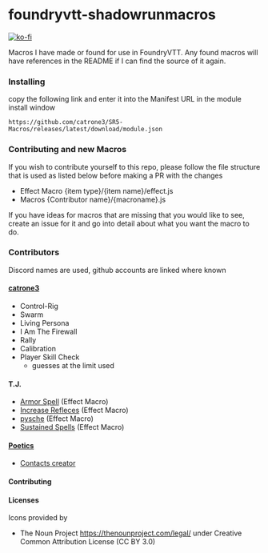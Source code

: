 # foundryvtt-shadowrunmacros
[![ko-fi](https://ko-fi.com/img/githubbutton_sm.svg)](https://ko-fi.com/W7W5RVGPM)

Macros I have made or found for use in FoundryVTT. Any found macros will have references in the README if I can find the source of it again.

### Installing

copy the following link and enter it into the Manifest URL in the module install window

`https://github.com/catrone3/SR5-Macros/releases/latest/download/module.json`

### Contributing and new Macros

If you wish to contribute yourself to this repo, please follow the file structure that is used as listed below before making a PR with the changes

- Effect Macro
  {item type}/{item name}/effect.js
- Macros
  {Contributor name}/{macroname}.js

If you have ideas for macros that are missing that you would like to see, create an issue for it and go into detail about what you want the macro to do.

### Contributors

Discord names are used, github accounts are linked where known

#### [catrone3](https://github.com/catrone3)

- Control-Rig
- Swarm
- Living Persona
- I Am The Firewall
- Rally
- Calibration
- Player Skill Check
  - guesses at the limit used

#### T.J.

- [Armor Spell](src/NotinItems/TJ/ArmorSpell) (Effect Macro)
- [Increase Refleces](src/NotinItems/TJ/IncreaseReflexes/) (Effect Macro)
- [pysche](src/NotinItems/TJ/psyche/) (Effect Macro)
- [Sustained Spells](src/NotinItems/TJ/SustainedSpells/) (Effect Macro)

#### [Poetics](https://github.com/ThePoetics)

- [Contacts creator](src/Macros/PoeticsonDiscord/Contacts/contacts.js)

#### Contributing

#### Licenses

Icons provided by

- The Noun Project https://thenounproject.com/legal/ under Creative Common Attribution License (CC BY 3.0)
